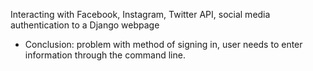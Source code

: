 Interacting with Facebook, Instagram, Twitter API, social media authentication to a Django webpage
- Conclusion: problem with method of signing in, user needs to enter information through the command line. 
